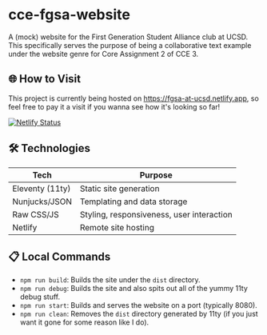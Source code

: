 # cce-fgsa-website
A (mock) website for the First Generation Student Alliance club at UCSD. This specifically serves the purpose of being a collaborative text example under the website genre for Core Assignment 2 of CCE 3.

## 🌐 How to Visit
This project is currently being hosted on https://fgsa-at-ucsd.netlify.app, so feel free to pay it a visit if you wanna see how it's looking so far!

[![Netlify Status](https://api.netlify.com/api/v1/badges/df62fd8d-1039-4669-b6cf-d3344d43da5d/deploy-status)](https://app.netlify.com/sites/fgsa-at-ucsd/deploys)

## 🛠️ Technologies

| Tech | Purpose |
|------|---------|
| Eleventy (11ty) | Static site generation |
| Nunjucks/JSON   | Templating and data storage |
| Raw CSS/JS      | Styling, responsiveness, user interaction |
| Netlify         | Remote site hosting |


## 📋 Local Commands
- `npm run build`: Builds the site under the `dist` directory.
- `npm run debug`: Builds the site and also spits out all of the yummy 11ty debug stuff.
- `npm run start`: Builds and serves the website on a port (typically 8080).
- `npm run clean`: Removes the `dist` directory generated by 11ty (if you just want it gone for some reason like I do).
